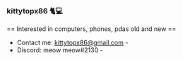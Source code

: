### kittytopx86 🐈💻

== Interested in computers, phones, pdas old and new ==
  - Contact me: kittytopx86@gmail.com -
  - Discord: meow meow#2130 -
<!-- Hey there (=^･ω･^=) -->
